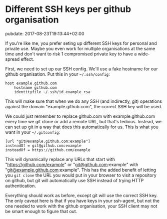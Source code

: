 # Different SSH keys per github organisation
pubdate: 2017-08-23T19:13:44+02:00

If you're like me, you prefer seting up different SSH keys for personal and private use. Maybe you even work for multiple organisations at the same time and don't want to risk 1 compromised private key to have a wide-spread effect.

First, we need to set up our SSH config. We'll use a fake hostname for our github organisation. Put this in your `~/.ssh/config`:

```
host example.github.com
	hostname github.com
	identityfile ~/.ssh/id_example_rsa
```

This will make sure that when we do any SSH (and indirectly, git) operations against the domain "example.github.com", the correct SSH key will be used.

We could just remember to replace github.com with example.github.com every time we git clone or add a remote URL, but that's tedious. Instead, we can set up git in a way that does this automatically for us. This is what you want in your `~/.gitconfig`:

```
[url "git@example.github.com:example"]
insteadOf = git@github.com:example
insteadOf = https://github.com/example
```

This will dynamically replace any URLs that start with "https://github.com/example" or "git@github.com:example" with "git@example.github.com:example". This has the added benefit of letting you `git clone` the URL you would put in your browser to visit a repository on github, but git will automatically use SSH instead of trying HTTP authentication.

Everything should work as before, except git will use the correct SSH key. The only caveat here is that if you have keys in your ssh-agent, but not the one needed to work with the github organisation, your SSH client may not be smart enough to figure that out.
